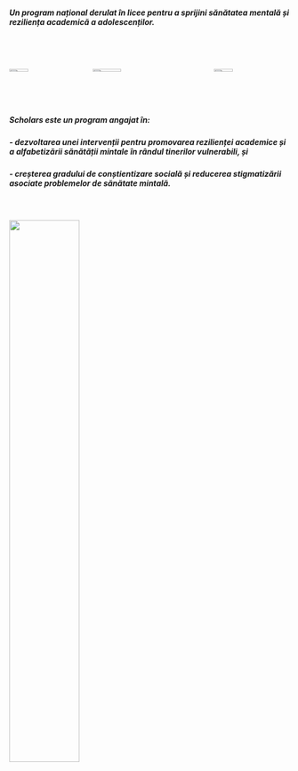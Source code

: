 ##### Un program național derulat în licee pentru a sprijini sănătatea mentală și reziliența academică a adolescenților.

<style> 
  .imgcontainer {
    display: grid;
    grid-template-columns: 1fr 1.5fr 1fr;
    grid-gap: 1em;
    position: relative;
  }
  
  .box {
    border: 1px;
  }
  
  .box img {
    width: 50%;
    height: 50%;
    height: auto;
    margin: auto;
    position: relative;
    top: 50%;
    transform: translateY(-50%);
  }
</style>

<br></br>
<div class="imgcontainer">
  <div class="box">
    <img src="images/unibuc2.png" alt="">
  </div>
  <div class="box">
      <img src="images/minister_edu2.png" alt="">
  </div>
  <div class="box">
      <img src="images/uefscdi.png" alt="">
  </div>
</div>


<br></br>
<div align="left">

##### Scholars este un program angajat în:

##### - dezvoltarea unei intervenții pentru promovarea rezilienței academice și a alfabetizării sănătății mintale în rândul tinerilor vulnerabili, și 
##### - creșterea gradului de conștientizare socială și reducerea stigmatizării asociate problemelor de sănătate mintală.
</div>

<br></br>
<img src="images/324good3_v2_lowreso.png"  width="50%" height="50%">
